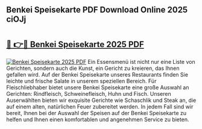 ## Benkei Speisekarte PDF Download Online 2025 ciOJj

# <h2><a href="http://gc65mr.nevu.top/?p=Benkei+Speisekarte">🔗 👉🔴 Benkei Speisekarte 2025 PDF</a></h2>

[![Benkei Speisekarte 2025 PDF](https://i.imgur.com/dBaPXMq.png)](http://gc65mr.nevu.top/?p=Benkei+Speisekarte)
Ein Essensmenü ist nicht nur eine Liste von Gerichten, sondern auch die Kunst, ein Gericht zu kreieren, das Ihnen gefallen wird. Auf der Benkei Speisekarte unseres Restaurants finden Sie leichte und frische Salate in unserem speziellen Bereich. Für Fleischliebhaber bietet unsere Benkei Speisekarte eine große Auswahl an Gerichten: Rindfleisch, Schweinefleisch, Huhn und Fisch. Unseren Auserwählten bieten wir exquisite Gerichte wie Schaschlik und Steak an, die auf einem alten, natürlichen Feuer zubereitet werden. In jedem Fall sind wir bereit, Ihnen bei der Auswahl der Speisen auf der Benkei Speisekarte zu helfen und Ihnen einen komfortablen und angenehmen Service zu bieten.
